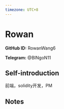 ```yaml
---
timezone: UTC+8
---
```


# Rowan

**GitHub ID:** RowanWang6

**Telegram:** @BINgoN11

## Self-introduction

前端，solidity开发，PM

## Notes

<!-- Content_START -->


<!-- Content_END -->
